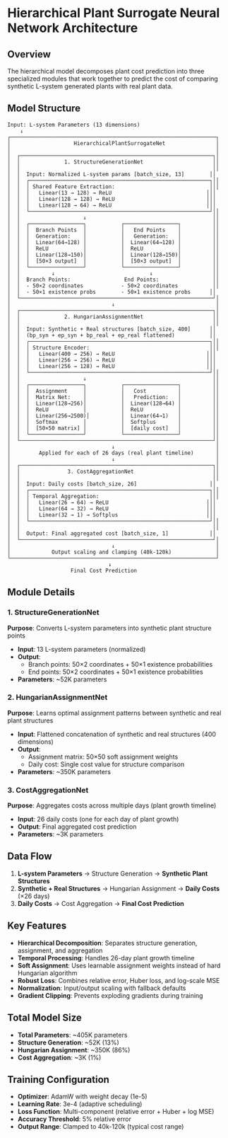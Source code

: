 # Hierarchical Plant Surrogate Neural Network Architecture

## Overview
The hierarchical model decomposes plant cost prediction into three specialized modules that work together to predict the cost of comparing synthetic L-system generated plants with real plant data.

## Model Structure

```
Input: L-system Parameters (13 dimensions)
    ↓
┌─────────────────────────────────────────────────────────────────┐
│                    HierarchicalPlantSurrogateNet                │
│                                                                 │
│  ┌─────────────────────────────────────────────────────────────┐│
│  │              1. StructureGenerationNet                      ││
│  │                                                             ││
│  │  Input: Normalized L-system params [batch_size, 13]        ││
│  │  ┌─────────────────────────────────────────────────────────┐││
│  │  │ Shared Feature Extraction:                              │││
│  │  │   Linear(13 → 128) → ReLU                              │││
│  │  │   Linear(128 → 128) → ReLU                             │││
│  │  │   Linear(128 → 64) → ReLU                              │││
│  │  └─────────────────────────────────────────────────────────┘││
│  │                    ↓                                        ││
│  │  ┌─────────────────┐           ┌─────────────────┐          ││
│  │  │  Branch Points  │           │   End Points    │          ││
│  │  │  Generation:    │           │   Generation:   │          ││
│  │  │  Linear(64→128) │           │  Linear(64→128) │          ││
│  │  │  ReLU           │           │  ReLU           │          ││
│  │  │  Linear(128→150)│           │  Linear(128→150)│          ││
│  │  │  [50×3 output]  │           │  [50×3 output]  │          ││
│  │  └─────────────────┘           └─────────────────┘          ││
│  │          ↓                              ↓                   ││
│  │  Branch Points:                 End Points:                 ││
│  │  - 50×2 coordinates            - 50×2 coordinates           ││
│  │  - 50×1 existence probs        - 50×1 existence probs      ││
│  └─────────────────────────────────────────────────────────────┘│
│                                ↓                                │
│  ┌─────────────────────────────────────────────────────────────┐│
│  │              2. HungarianAssignmentNet                      ││
│  │                                                             ││
│  │  Input: Synthetic + Real structures [batch_size, 400]      ││
│  │  (bp_syn + ep_syn + bp_real + ep_real flattened)           ││
│  │  ┌─────────────────────────────────────────────────────────┐││
│  │  │ Structure Encoder:                                      │││
│  │  │   Linear(400 → 256) → ReLU                             │││
│  │  │   Linear(256 → 256) → ReLU                             │││
│  │  │   Linear(256 → 128) → ReLU                             │││
│  │  └─────────────────────────────────────────────────────────┘││
│  │                    ↓                                        ││
│  │  ┌─────────────────┐           ┌─────────────────┐          ││
│  │  │  Assignment     │           │   Cost          │          ││
│  │  │  Matrix Net:    │           │   Prediction:   │          ││
│  │  │  Linear(128→256)│           │  Linear(128→64) │          ││
│  │  │  ReLU           │           │  ReLU           │          ││
│  │  │  Linear(256→2500)│          │  Linear(64→1)   │          ││
│  │  │  Softmax        │           │  Softplus       │          ││
│  │  │  [50×50 matrix] │           │  [daily cost]   │          ││
│  │  └─────────────────┘           └─────────────────┘          ││
│  └─────────────────────────────────────────────────────────────┘│
│                                ↓                                │
│         Applied for each of 26 days (real plant timeline)       │
│                                ↓                                │
│  ┌─────────────────────────────────────────────────────────────┐│
│  │               3. CostAggregationNet                         ││
│  │                                                             ││
│  │  Input: Daily costs [batch_size, 26]                       ││
│  │  ┌─────────────────────────────────────────────────────────┐││
│  │  │ Temporal Aggregation:                                   │││
│  │  │   Linear(26 → 64) → ReLU                               │││
│  │  │   Linear(64 → 32) → ReLU                               │││
│  │  │   Linear(32 → 1) → Softplus                            │││
│  │  └─────────────────────────────────────────────────────────┘││
│  │                                                             ││
│  │  Output: Final aggregated cost [batch_size, 1]             ││
│  └─────────────────────────────────────────────────────────────┘│
│                                ↓                                │
│             Output scaling and clamping (40k-120k)              │
└─────────────────────────────────────────────────────────────────┘
                                ↓
                    Final Cost Prediction
```

## Module Details

### 1. StructureGenerationNet
**Purpose**: Converts L-system parameters into synthetic plant structure points
- **Input**: 13 L-system parameters (normalized)
- **Output**: 
  - Branch points: 50×2 coordinates + 50×1 existence probabilities
  - End points: 50×2 coordinates + 50×1 existence probabilities
- **Parameters**: ~52K parameters

### 2. HungarianAssignmentNet
**Purpose**: Learns optimal assignment patterns between synthetic and real plant structures
- **Input**: Flattened concatenation of synthetic and real structures (400 dimensions)
- **Output**: 
  - Assignment matrix: 50×50 soft assignment weights
  - Daily cost: Single cost value for structure comparison
- **Parameters**: ~350K parameters

### 3. CostAggregationNet
**Purpose**: Aggregates costs across multiple days (plant growth timeline)
- **Input**: 26 daily costs (one for each day of plant growth)
- **Output**: Final aggregated cost prediction
- **Parameters**: ~3K parameters

## Data Flow

1. **L-system Parameters** → Structure Generation → **Synthetic Plant Structures**
2. **Synthetic + Real Structures** → Hungarian Assignment → **Daily Costs** (×26 days)
3. **Daily Costs** → Cost Aggregation → **Final Cost Prediction**

## Key Features

- **Hierarchical Decomposition**: Separates structure generation, assignment, and aggregation
- **Temporal Processing**: Handles 26-day plant growth timeline
- **Soft Assignment**: Uses learnable assignment weights instead of hard Hungarian algorithm
- **Robust Loss**: Combines relative error, Huber loss, and log-scale MSE
- **Normalization**: Input/output scaling with fallback defaults
- **Gradient Clipping**: Prevents exploding gradients during training

## Total Model Size
- **Total Parameters**: ~405K parameters
- **Structure Generation**: ~52K (13%)
- **Hungarian Assignment**: ~350K (86%)
- **Cost Aggregation**: ~3K (1%)

## Training Configuration
- **Optimizer**: AdamW with weight decay (1e-5)
- **Learning Rate**: 3e-4 (adaptive scheduling)
- **Loss Function**: Multi-component (relative error + Huber + log MSE)
- **Accuracy Threshold**: 5% relative error
- **Output Range**: Clamped to 40k-120k (typical cost range)
